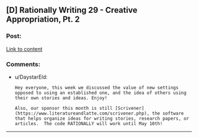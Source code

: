 ## [D] Rationally Writing 29 - Creative Appropriation, Pt. 2

### Post:

[Link to content](http://daystareld.com/podcast/rationally-writing-29/)

### Comments:

- u/DaystarEld:
  ```
  Hey everyone, this week we discussed the value of new settings opposed to using an established one, and the idea of others using their own stories and ideas. Enjoy!

  Also, our sponsor this month is still [Scrivener](https://www.literatureandlatte.com/scrivener.php), the software that helps organize ideas for writing stories, research papers, or articles.  The code RATIONALLY will work until May 10th!
  ```

---

